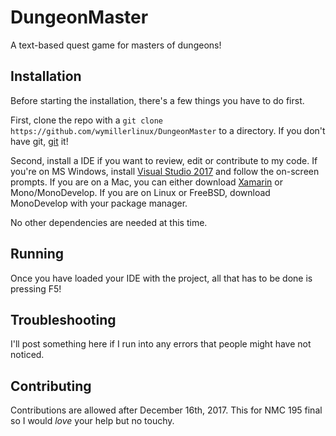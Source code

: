 # DungeonMaster
A text-based quest game for masters of dungeons! <br>

## Installation
Before starting the installation, there's a few things you have to do first. <br>

First, clone the repo with a `git clone https://github.com/wymillerlinux/DungeonMaster` to a directory. If you don't have git, [git](https://git-scm.com/) it!<br>

Second, install a IDE if you want to review, edit or contribute to my code. If you're on MS Windows, install [Visual Studio 2017](https://www.visualstudio.com/) and follow the on-screen prompts. If you are on a Mac, you can either download [Xamarin](https://www.xamarin.com/) or Mono/MonoDevelop. If you are on Linux or FreeBSD, download MonoDevelop with your package manager.<br>

No other dependencies are needed at this time. 

## Running
Once you have loaded your IDE with the project, all that has to be done is pressing F5!

## Troubleshooting
I'll post something here if I run into any errors that people might have not noticed.

## Contributing
Contributions are allowed after December 16th, 2017. This for NMC 195 final so I would _love_ your help but no touchy.
